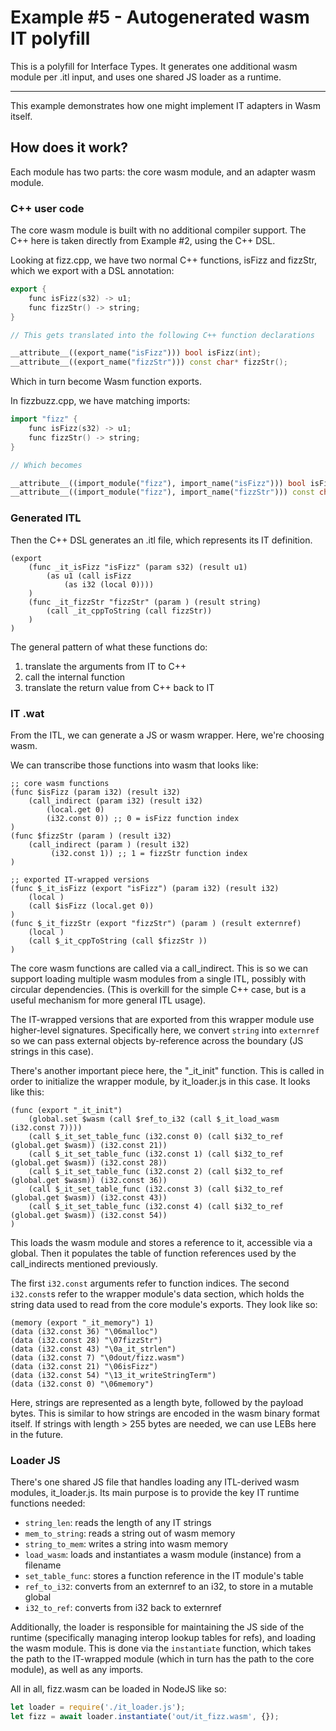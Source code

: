 # Example #5 - Autogenerated wasm IT polyfill

This is a polyfill for Interface Types. It generates one additional wasm module
per .itl input, and uses one shared JS loader as a runtime.

---

This example demonstrates how one might implement IT adapters in Wasm itself.

## How does it work?

Each module has two parts: the core wasm module, and an adapter wasm module.

### C++ user code

The core wasm module is built with no additional compiler support. The C++ here
is taken directly from Example #2, using the C++ DSL.

Looking at fizz.cpp, we have two normal C++ functions, isFizz and fizzStr, which
we export with a DSL annotation:

```c++
export {
    func isFizz(s32) -> u1;
    func fizzStr() -> string;
}

// This gets translated into the following C++ function declarations

__attribute__((export_name("isFizz"))) bool isFizz(int);
__attribute__((export_name("fizzStr"))) const char* fizzStr();
```

Which in turn become Wasm function exports.

In fizzbuzz.cpp, we have matching imports:

```c++
import "fizz" {
    func isFizz(s32) -> u1;
    func fizzStr() -> string;
}

// Which becomes

__attribute__((import_module("fizz"), import_name("isFizz"))) bool isFizz(int);
__attribute__((import_module("fizz"), import_name("fizzStr"))) const char* fizzStr();
```

### Generated ITL

Then the C++ DSL generates an .itl file, which represents its IT definition.

```
(export
    (func _it_isFizz "isFizz" (param s32) (result u1)
        (as u1 (call isFizz
            (as i32 (local 0))))
    )
    (func _it_fizzStr "fizzStr" (param ) (result string)
        (call _it_cppToString (call fizzStr))
    )
)
```

The general pattern of what these functions do:

1. translate the arguments from IT to C++
2. call the internal function
3. translate the return value from C++ back to IT

### IT .wat

From the ITL, we can generate a JS or wasm wrapper. Here, we're choosing wasm.

We can transcribe those functions into wasm that looks like:

```wasm
;; core wasm functions
(func $isFizz (param i32) (result i32)
    (call_indirect (param i32) (result i32)
        (local.get 0)
        (i32.const 0)) ;; 0 = isFizz function index
)
(func $fizzStr (param ) (result i32)
    (call_indirect (param ) (result i32)
         (i32.const 1)) ;; 1 = fizzStr function index
)

;; exported IT-wrapped versions
(func $_it_isFizz (export "isFizz") (param i32) (result i32)
    (local )
    (call $isFizz (local.get 0))
)
(func $_it_fizzStr (export "fizzStr") (param ) (result externref)
    (local )
    (call $_it_cppToString (call $fizzStr ))
)
```

The core wasm functions are called via a call_indirect. This is so we can
support loading multiple wasm modules from a single ITL, possibly with circular
dependencies. (This is overkill for the simple C++ case, but is a useful
mechanism for more general ITL usage).

The IT-wrapped versions that are exported from this wrapper module use
higher-level signatures. Specifically here, we convert `string` into `externref` so
we can pass external objects by-reference across the boundary (JS strings in
this case).

There's another important piece here, the "\_it_init" function. This is called
in order to initialize the wrapper module, by it_loader.js in this case. It
looks like this:

```wasm
(func (export "_it_init")
    (global.set $wasm (call $ref_to_i32 (call $_it_load_wasm (i32.const 7))))
    (call $_it_set_table_func (i32.const 0) (call $i32_to_ref (global.get $wasm)) (i32.const 21))
    (call $_it_set_table_func (i32.const 1) (call $i32_to_ref (global.get $wasm)) (i32.const 28))
    (call $_it_set_table_func (i32.const 2) (call $i32_to_ref (global.get $wasm)) (i32.const 36))
    (call $_it_set_table_func (i32.const 3) (call $i32_to_ref (global.get $wasm)) (i32.const 43))
    (call $_it_set_table_func (i32.const 4) (call $i32_to_ref (global.get $wasm)) (i32.const 54))
)
```

This loads the wasm module and stores a reference to it, accessible via a global.
Then it populates the table of function references used by the call_indirects
mentioned previously.

The first `i32.const` arguments refer to function indices. The second `i32.const`s
refer to the wrapper module's data section, which holds the string data used to
read from the core module's exports. They look like so:

```wasm
(memory (export "_it_memory") 1)
(data (i32.const 36) "\06malloc")
(data (i32.const 28) "\07fizzStr")
(data (i32.const 43) "\0a_it_strlen")
(data (i32.const 7) "\0dout/fizz.wasm")
(data (i32.const 21) "\06isFizz")
(data (i32.const 54) "\13_it_writeStringTerm")
(data (i32.const 0) "\06memory")
```

Here, strings are represented as a length byte, followed by the payload bytes.
This is similar to how strings are encoded in the wasm binary format itself.
If strings with length > 255 bytes are needed, we can use LEBs here in the
future.

### Loader JS

There's one shared JS file that handles loading any ITL-derived wasm modules,
it_loader.js. Its main purpose is to provide the key IT runtime functions needed:

* `string_len`: reads the length of any IT strings
* `mem_to_string`: reads a string out of wasm memory
* `string_to_mem`: writes a string into wasm memory
* `load_wasm`: loads and instantiates a wasm module (instance) from a filename
* `set_table_func`: stores a function reference in the IT module's table
* `ref_to_i32`: converts from an externref to an i32, to store in a mutable global
* `i32_to_ref`: converts from i32 back to externref

Additionally, the loader is responsible for maintaining the JS side of the runtime
(specifically managing interop lookup tables for refs), and loading the wasm
module. This is done via the `instantiate` function, which takes the path to the
IT-wrapped module (which in turn has the path to the core module), as well as
any imports.

All in all, fizz.wasm can be loaded in NodeJS like so:

```js
let loader = require('./it_loader.js');
let fizz = await loader.instantiate('out/it_fizz.wasm', {});
```
